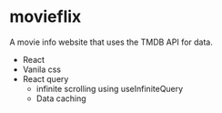 # movieflix

A movie info website that uses the TMDB API for data.

- React
- Vanila css
- React query
  - infinite scrolling using useInfiniteQuery
  - Data caching
